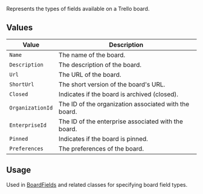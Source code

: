 Represents the types of fields available on a Trello board.

## Values
| Value | Description |
| --- | --- |
| `Name` | The name of the board. |
| `Description` | The description of the board. |
| `Url` | The URL of the board. |
| `ShortUrl` | The short version of the board's URL. |
| `Closed` | Indicates if the board is archived (closed). |
| `OrganizationId` | The ID of the organization associated with the board. |
| `EnterpriseId` | The ID of the enterprise associated with the board. |
| `Pinned` | Indicates if the board is pinned. |
| `Preferences` | The preferences of the board. |

## Usage
Used in [BoardFields](BoardFields) and related classes for specifying board field types.
